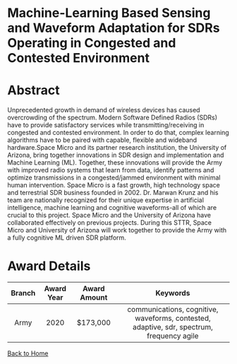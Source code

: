 
Machine-Learning Based Sensing and Waveform Adaptation for SDRs Operating in Congested and Contested Environment
================================================================================================================

# Abstract


Unprecedented growth in demand of wireless devices has caused overcrowding of the spectrum. Modern Software Defined Radios (SDRs) have to provide satisfactory services while transmitting/receiving in congested and contested environment. In order to do that, complex learning algorithms have to be paired with capable, flexible and wideband hardware.Space Micro and its partner research institution, the University of Arizona, bring together innovations in SDR design and implementation and Machine Learning (ML). Together, these innovations will provide the Army with improved radio systems that learn from data, identify patterns and optimize transmissions in a congested/jammed environment with minimal human intervention. Space Micro is a fast growth, high technology space and terrestrial SDR business founded in 2002. Dr. Marwan Krunz and his team are nationally recognized for their unique expertise in artificial intelligence, machine learning and cognitive waveforms-all of which are crucial to this project. Space Micro and the University of Arizona have collaborated effectively on previous projects. During this STTR, Space Micro and University of Arizona will work together to provide the Army with a fully cognitive ML driven SDR platform.  

# Award Details

|Branch|Award Year|Award Amount|Keywords|
| :---: | :---: | :---: | :---: |
|Army|2020|$173,000|communications, cognitive, waveforms, contested, adaptive, sdr, spectrum, frequency agile|
  
  


[Back to Home](https://github.com/chrischow/dod_sbir_awards/Reports/CC/#1063)